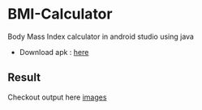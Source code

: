 # BMI-Calculator
Body Mass Index calculator in android studio using java
- Download apk : [here](https://drive.google.com/file/d/1IDHF9rDUoiiy4JkHY55bMWI0XKJJYCmu/view)

## Result

Checkout output here [images](https://github.com/karthikraj15/BMI-Calculator/tree/master/Output)
